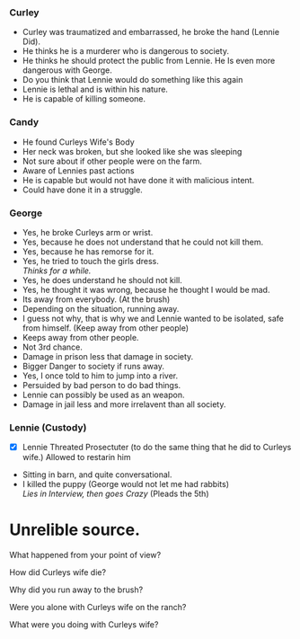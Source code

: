 ### Curley
- Curley was traumatized and embarrassed, he broke the hand (Lennie Did).
- He thinks he is a murderer who is dangerous to society. 
- He thinks he should protect the public from Lennie. He Is even more dangerous with George. 
- Do you think that Lennie would do something like this again
- Lennie is lethal and is within his nature. 
- He is capable of killing someone.

### Candy

- He found Curleys Wife's Body
- Her neck was broken, but she looked like she was sleeping
- Not sure about if other people were on the farm. 
- Aware of Lennies past actions
- He is capable but would not have done it with malicious intent. 
- Could have done it in a struggle. 

### George
- Yes, he broke Curleys arm or wrist. 
- Yes, because he does not understand that he could not kill them.
- Yes, because he has remorse for it. 
- Yes, he tried to touch the girls dress.<br/>
_Thinks for a while._
- Yes, he does understand he should not kill.
- Yes, he thought it was wrong, because he thought I would be mad. 
- Its away from everybody. (At the brush)
- Depending on the situation, running away.
- I guess not why, that is why we and Lennie wanted to be isolated, safe from himself. (Keep away from other people)
- Keeps away from other people.
- Not 3rd chance.
- Damage in prison less that damage in society.
- Bigger Danger to society if runs away.
- Yes, I once told to him to jump into a river. 
- Persuided by bad person to do bad things.
- Lennie can possibly be used as an weapon.
- Damage in jail less and more irrelavent than all society.
### Lennie (Custody)
- [X] Lennie Threated Prosectuter (to do the same thing that he did to Curleys wife.) Allowed to restarin him
- Sitting in barn, and quite conversational. 
- I killed the puppy (George would not let me had rabbits)<br/>
_Lies in Interview, then goes Crazy_ (Pleads the 5th)
# Unrelible source.
What happened from your point of view?

How did Curleys wife die?

Why did you run away to the brush?

Were you alone with Curleys wife on the ranch?

What were you doing with Curleys wife?
